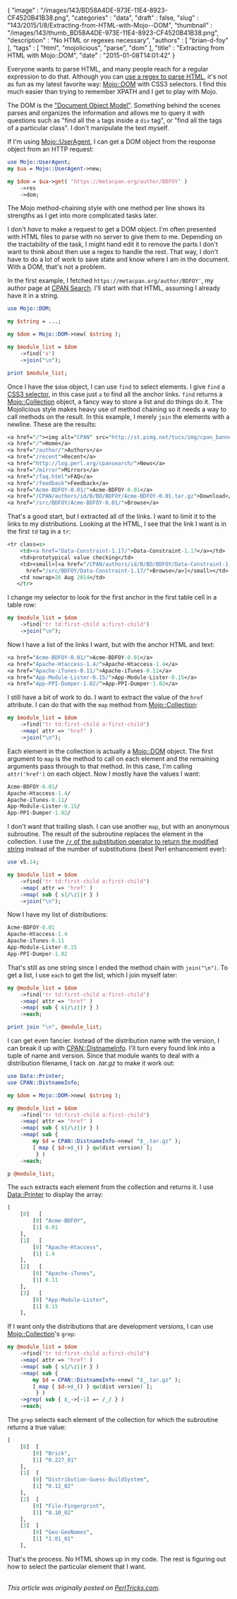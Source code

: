 {
   "image" : "/images/143/BD58A4DE-973E-11E4-8923-CF4520B41B38.png",
   "categories" : "data",
   "draft" : false,
   "slug" : "143/2015/1/8/Extracting-from-HTML-with-Mojo--DOM",
   "thumbnail" : "/images/143/thumb_BD58A4DE-973E-11E4-8923-CF4520B41B38.png",
   "description" : "No HTML or regexes necessary",
   "authors" : [
      "brian-d-foy"
   ],
   "tags" : [
      "html",
      "mojolicious",
      "parse",
      "dom"
   ],
   "title" : "Extracting from HTML with Mojo::DOM",
   "date" : "2015-01-08T14:01:42"
}


Everyone wants to parse HTML, and many people reach for a regular expression to do that. Although you can [use a regex to parse HTML](http://stackoverflow.com/a/4234491/2766176), it's not as fun as my latest favorite way: [Mojo::DOM](http://www.metacpan.org/module/Mojo::DOM) with CSS3 selectors. I find this much easier than trying to remember XPATH and I get to play with Mojo.

The DOM is the ["Document Object Model"](http://www.w3.org/DOM/). Something behind the scenes parses and organizes the information and allows me to query it with questions such as "find all the `a` tags inside a `div` tag", or "find all the tags of a particular class". I don't manipulate the text myself.

If I'm using [Mojo::UserAgent](http://mojolicio.us/perldoc/Mojo/UserAgent), I can get a DOM object from the response object from an HTTP request:

```perl
use Mojo::UserAgent;
my $ua = Mojo::UserAgent->new;

my $dom = $ua->get( 'https://metacpan.org/author/BDFOY' )
    ->res
    ->dom;
```

The Mojo method-chaining style with one method per line shows its strengths as I get into more complicated tasks later.

I don't *have* to make a request to get a DOM object. I'm often presented with HTML files to parse with no server to give them to me. Depending on the tractability of the task, I might hand edit it to remove the parts I don't want to think about then use a regex to handle the rest. That way, I don't have to do a lot of work to save state and know where I am in the document. With a DOM, that's not a problem.

In the first example, I fetched `https://metacpan.org/author/BDFOY'`, my author page at [CPAN Search](https://metacpan.org/). I'll start with that HTML, assuming I already have it in a string.

```perl
use Mojo::DOM;

my $string = ...;

my $dom = Mojo::DOM->new( $string );

my $module_list = $dom
    ->find('a')
    ->join("\n");

print $module_list;
```

Once I have the `$dom` object, I can use `find` to select elements. I give `find` a [CSS3 selector](http://mojolicio.us/perldoc/Mojo/DOM/CSS#SELECTORS), in this case just `a` to find all the anchor links. `find` returns a [Mojo::Collection](="http://mojolicio.us/perldoc/Mojo/Collection") object, a fancy way to store a list and do things do it. The Mojolicious style makes heavy use of method chaining so it needs a way to call methods on the result. In this example, I merely `join` the elements with a newline. These are the results:

```perl
<a href="/"><img alt="CPAN" src="http://st.pimg.net/tucs/img/cpan_banner.png"></a>
<a href="/">Home</a>
<a href="/author/">Authors</a>
<a href="/recent">Recent</a>
<a href="http://log.perl.org/cpansearch/">News</a>
<a href="/mirror">Mirrors</a>
<a href="/faq.html">FAQ</a>
<a href="/feedback">Feedback</a>
<a href="Acme-BDFOY-0.01/">Acme-BDFOY-0.01</a>
<a href="/CPAN/authors/id/B/BD/BDFOY/Acme-BDFOY-0.01.tar.gz">Download</a>
<a href="/src/BDFOY/Acme-BDFOY-0.01/">Browse</a>
```

That's a good start, but I extracted all of the links. I want to limit it to the links to my distributions. Looking at the HTML, I see that the link I want is in the first `td` tag in a `tr`:

```perl
<tr class=s>
    <td><a href="Data-Constraint-1.17/">Data-Constraint-1.17</a></td>
    <td>prototypical value checking</td>
    <td><small>[<a href="/CPAN/authors/id/B/BD/BDFOY/Data-Constraint-1.17.tar.gz">Download</a>] [<a
      href="/src/BDFOY/Data-Constraint-1.17/">Browse</a>]</small></td>
    <td nowrap>26 Aug 2014</td>
   </tr>
```

I change my selector to look for the first anchor in the first table cell in a table row:

```perl
my $module_list = $dom
    ->find('tr td:first-child a:first-child')
    ->join("\n");
```

Now I have a list of the links I want, but with the anchor HTML and text:

```perl
<a href="Acme-BDFOY-0.01/">Acme-BDFOY-0.01</a>
<a href="Apache-Htaccess-1.4/">Apache-Htaccess-1.4</a>
<a href="Apache-iTunes-0.11/">Apache-iTunes-0.11</a>
<a href="App-Module-Lister-0.15/">App-Module-Lister-0.15</a>
<a href="App-PPI-Dumper-1.02/">App-PPI-Dumper-1.02</a>
```

I still have a bit of work to do. I want to extract the value of the `href` attribute. I can do that with the `map` method from [Mojo::Collection](http://mojolicio.us/perldoc/Mojo/Collection):

```perl
my $module_list = $dom
    ->find('tr td:first-child a:first-child')
    ->map( attr => 'href' )
    ->join("\n");
```

Each element in the collection is actually a [Mojo::DOM](http://mojolicio.us/perldoc/Mojo/DOM) object. The first argument to `map` is the method to call on each element and the remaining arguments pass through to that method. In this case, I'm calling `attr('href')` on each object. Now I mostly have the values I want:

```perl
Acme-BDFOY-0.01/
Apache-Htaccess-1.4/
Apache-iTunes-0.11/
App-Module-Lister-0.15/
App-PPI-Dumper-1.02/
```

I don't want that trailing slash. I can use another `map`, but with an anonymous subroutine. The result of the subroutine replaces the element in the collection. I use the [`/r` of the substitution operator to return the modified string](http://www.effectiveperlprogramming.com/2010/09/use-the-r-substitution-flag-to-work-on-a-copy/) instead of the number of substitutions (best Perl enhancement ever):

```perl
use v5.14;

my $module_list = $dom
    ->find('tr td:first-child a:first-child')
    ->map( attr => 'href' )
    ->map( sub { s|/\z||r } )
    ->join("\n");
```

Now I have my list of distributions:

```perl
Acme-BDFOY-0.01
Apache-Htaccess-1.4
Apache-iTunes-0.11
App-Module-Lister-0.15
App-PPI-Dumper-1.02
```

That's still as one string since I ended the method chain with `join("\n")`. To get a list, I use `each` to get the list, which I join myself later:

```perl
my @module_list = $dom
    ->find('tr td:first-child a:first-child')
    ->map( attr => 'href' )
    ->map( sub { s|/\z||r } )
    ->each;

print join "\n", @module_list;
```

I can get even fancier. Instead of the distribution name with the version, I can break it up with [CPAN::DistnameInfo](http://www.metacpan.org/module/CPAN::DistnameInfo). I'll turn every found link into a tuple of name and version. Since that module wants to deal with a distribution filename, I tack on *.tar.gz* to make it work out:

```perl
use Data::Printer;
use CPAN::DistnameInfo;

my $dom = Mojo::DOM->new( $string );

my @module_list = $dom
    ->find('tr td:first-child a:first-child')
    ->map( attr => 'href' )
    ->map( sub { s|/\z||r } )
    ->map( sub {
        my $d = CPAN::DistnameInfo->new( "$_.tar.gz" );
        [ map { $d->$_() } qw(dist version) ];
         } )
    ->each;

p @module_list;
```

The `each` extracts each element from the collection and returns it. I use [Data::Printer](https://metacpan.org/pod/Data::Printer) to display the array:

```perl
[
    [0]   [
        [0] "Acme-BDFOY",
        [1] 0.01
    ],
    [1]   [
        [0] "Apache-Htaccess",
        [1] 1.4
    ],
    [2]   [
        [0] "Apache-iTunes",
        [1] 0.11
    ],
    [3]   [
        [0] "App-Module-Lister",
        [1] 0.15
    ],
```

If I want only the distributions that are development versions, I can use [Mojo::Collection](http://mojolicio.us/perldoc/Mojo/Collection)'s `grep`:

```perl
my @module_list = $dom
    ->find('tr td:first-child a:first-child')
    ->map( attr => 'href' )
    ->map( sub { s|/\z||r } )
    ->map( sub {
        my $d = CPAN::DistnameInfo->new( "$_.tar.gz" );
        [ map { $d->$_() } qw(dist version) ];
         } )
    ->grep( sub { $_->[-1] =~ /_/ } )
    ->each;
```

The `grep` selects each element of the collection for which the subroutine returns a true value:

```perl
[
    [0]  [
        [0] "Brick",
        [1] "0.227_01"
    ],
    [1]  [
        [0] "Distribution-Guess-BuildSystem",
        [1] "0.12_02"
    ],
    [2]  [
        [0] "File-Fingerprint",
        [1] "0.10_02"
    ],
    [3]  [
        [0] "Geo-GeoNames",
        [1] "1.01_01"
    ],
```

That's the process. No HTML shows up in my code. The rest is figuring out how to select the particular element that I want.

\
*This article was originally posted on [PerlTricks.com](http://perltricks.com).*
